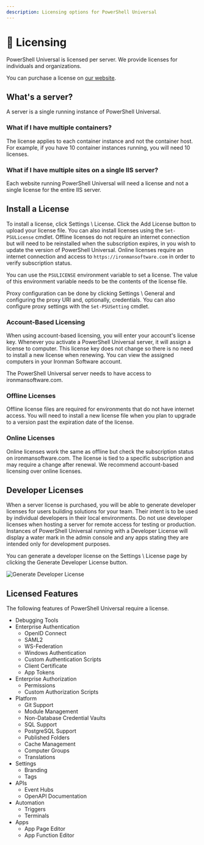 ```yaml
---
description: Licensing options for PowerShell Universal
---
```


# 🔑 Licensing

PowerShell Universal is licensed per server. We provide licenses for individuals and organizations.

You can purchase a license on [our website](https://ironmansoftware.com/pricing/powershell-universal).

## What's a server?

A server is a single running instance of PowerShell Universal.

### What if I have multiple containers?

The license applies to each container instance and not the container host. For example, if you have 10 container instances running, you will need 10 licenses.

### What if I have multiple sites on a single IIS server?

Each website running PowerShell Universal will need a license and not a single license for the entire IIS server.

## Install a License

To install a license, click Settings \ License. Click the Add License button to upload your license file. You can also install licenses using the `Set-PSULicense` cmdlet. Offline licenses do not require an internet connection but will need to be reinstalled when the subscription expires, in you wish to update the version of PowerShell Universal. Online licenses require an internet connection and access to `https://ironmansoftware.com` in order to verify subscription status.

You can use the `PSULICENSE` environment variable to set a license. The value of this environment variable needs to be the contents of the license file.

Proxy configuration can be done by clicking Settings \ General and configuring the proxy URI and, optionally, credentials. You can also configure proxy settings with the `Set-PSUSetting` cmdlet.

### Account-Based Licensing

When using account-based licensing, you will enter your account's license key. Whenever you activate a PowerShell Universal server, it will assign a license to computer. This license key does not change so there is no need to install a new license when renewing. You can view the assigned computers in your Ironman Software account.&#x20;

The PowerShell Universal server needs to have access to ironmansoftware.com.&#x20;

### Offline Licenses

Offline license files are required for environments that do not have internet access. You will need to install a new license file when you plan to upgrade to a version past the expiration date of the license.

### Online Licenses

Online licenses work the same as offline but check the subscription status on ironmansoftware.com. The license is tied to a specific subscription and may require a change after renewal. We recommend account-based licensing over online licenses.

## Developer Licenses

When a server license is purchased, you will be able to generate developer licenses for users building solutions for your team. Their intent is to be used by individual developers in their local environments. Do not use developer licenses when hosting a server for remote access for testing or production. Instances of PowerShell Universal running with a Developer License will display a water mark in the admin console and any apps stating they are intended only for development purposes.

You can generate a developer license on the Settings \ License page by clicking the Generate Developer License button.

![Generate Developer License](<.gitbook/assets/image (96).png>)

## Licensed Features

The following features of PowerShell Universal require a license.

* Debugging Tools
* Enterprise Authentication
  * OpenID Connect
  * SAML2
  * WS-Federation
  * Windows Authentication
  * Custom Authentication Scripts
  * Client Certificate
  * App Tokens
* Enterprise Authorization
  * Permissions
  * Custom Authorization Scripts
* Platform
  * Git Support
  * Module Management
  * Non-Database Credential Vaults
  * SQL Support
  * PostgreSQL Support
  * Published Folders
  * Cache Management
  * Computer Groups
  * Translations
* Settings
  * Branding
  * Tags
* APIs
  * Event Hubs
  * OpenAPI Documentation
* Automation
  * Triggers
  * Terminals
* Apps
  * App Page Editor
  * App Function Editor
